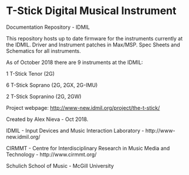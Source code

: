 # T-Stick Digital Musical Instrument

Documentation Repository - IDMIL

This repository hosts up to date firmware for the instruments currently 
at the IDMIL. Driver and Instrument patches in Max/MSP. Spec Sheets and 
Schematics for all instruments.

As of October 2018 there are 9 instruments at the IDMIL:

1 T-Stick Tenor (2G)

6 T-Stick Soprano (2G, 2GX, 2G-IMU)

2 T-Stick Sopranino (2G, 2GW)

Project webpage: http://www-new.idmil.org/project/the-t-stick/

Created by Alex Nieva - Oct 2018.

<p>IDMIL - Input Devices and Music Interaction Laboratory - http://www-new.idmil.org/</p> 
<p>CIRMMT - Centre for Interdisciplinary Research in Music Media and Technology - http://www.cirmmt.org/</p>
<p>Schulich School of Music - McGill University</p>
